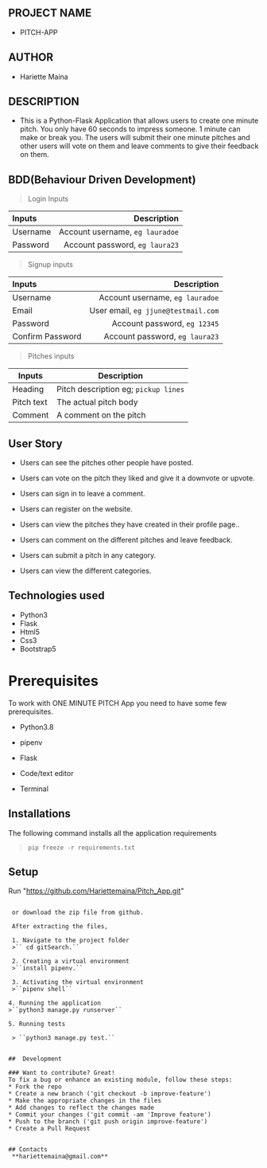 ## PROJECT  NAME 
 - PITCH-APP 

## AUTHOR 
 - Hariette Maina

 ## DESCRIPTION 
 - This is a Python-Flask Application that allows users to create one minute pitch. You only have 60 seconds to impress someone. 1 minute can make or break you.
The users will submit their one minute pitches and other users will vote on them and leave comments to give their feedback on them.

 ## BDD(Behaviour Driven Development)

  

>Login Inputs

| Inputs |  Description |
| :---         |          ---: |
| Username  | Account username, ``eg lauradoe``|
| Password  | Account password, ``eg laura23``|

>Signup inputs

| Inputs |  Description |
| :---         |          ---: |
| Username  | Account username, ``eg lauradoe``|
| Email  | User email, ``eg jjune@testmail.com``|
| Password  | Account password, ``eg 12345``|
| Confirm Password  | Account password, ``eg laura23``|

> Pitches inputs

| Inputs | Description  |
|---|---|
|  Heading | Pitch description eg; ``pickup lines``  |
|  Pitch text| The actual pitch body|
| Comment| A comment on the pitch|

## User Story

- Users can see the pitches other people have posted.

- Users can vote on the pitch they liked and give it a downvote or upvote.

- Users can sign in to leave a comment.

- Users can register on the website.

- Users can view the pitches they have created in their profile page..

- Users can comment on the different pitches and leave feedback. 

- Users can submit a pitch in any category. 

- Users can view the different categories. 

## Technologies used
* Python3
* Flask
* Html5
* Css3
* Bootstrap5


# Prerequisites

To work with ONE MINUTE PITCH App you need to have some few prerequisites.

- Python3.8

- pipenv

- Flask 

- Code/text editor

- Terminal

## Installations

The following command installs all the application requirements
>``pip freeze -r requirements.txt``

## Setup
 Run "https://github.com/Hariettemaina/Pitch_App.git"
````

 or download the zip file from github.

 After extracting the files, 

 1. Navigate to the project folder
 >`` cd gitSearch.`` 

 2. Creating a virtual environment
 >``install pipenv.``

 3. Activating the virtual environment
 >``pipenv shell``

4. Running the application
>``python3 manage.py runserver``

5. Running tests

 > ``python3 manage.py test.``


##  Development

### Want to contribute? Great!
To fix a bug or enhance an existing module, follow these steps:
* Fork the repo
* Create a new branch ('git checkout -b improve-feature')
* Make the appropriate changes in the files
* Add changes to reflect the changes made
* Commit your changes ('git commit -am 'Improve feature')
* Push to the branch ('git push origin improve-feature')
* Create a Pull Request


## Contacts 
 **hariettemaina@gmail.com**